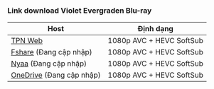 ### **Link download Violet Evergraden Blu-ray**

| Host          | Định dạng          |
| ------------- |:------------------:|
| [TPN Web](https://ddl.tpnteam.workers.dev/0:/Violet%20Evergarden/)  | 1080p AVC + HEVC SoftSub |
| [Fshare]()  (Đang cập nhập)   	| 1080p AVC + HEVC SoftSub |
| [Nyaa]()   (Đang cập nhập)        | 1080p AVC + HEVC SoftSub |
| [OneDrive]()  (Đang cập nhập)    | 1080p AVC + HEVC SoftSub |
